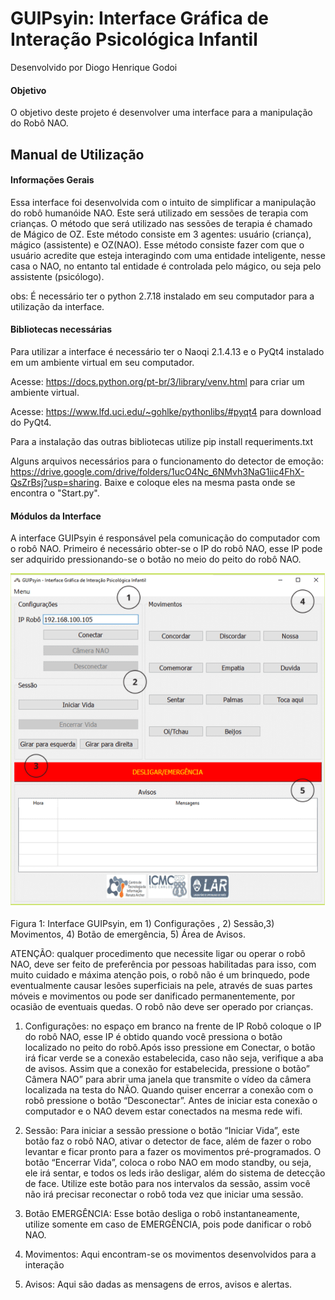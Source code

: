 # GUIPsyin: Interface Gráfica de Interação Psicológica Infantil

Desenvolvido por Diogo Henrique Godoi

#### Objetivo
O objetivo deste projeto é desenvolver uma interface para a manipulação do Robô NAO.

## Manual de Utilização

#### Informações Gerais
Essa interface foi desenvolvida com o intuito de simplificar a manipulação do robô humanóide NAO. Este será utilizado em sessões de terapia  com crianças.
O método que será utilizado nas sessões de terapia  é chamado de Mágico de OZ. Este método consiste em 3 agentes: usuário (criança), mágico (assistente) e OZ(NAO). 
Esse método consiste fazer com que o usuário acredite que esteja interagindo com uma entidade inteligente, nesse casa o NAO, no entanto tal entidade é controlada pelo mágico,
ou seja pelo assistente (psicólogo).

obs: É necessário ter o python 2.7.18 instalado em seu computador para a utilização da interface.
#### Bibliotecas necessárias
Para utilizar a interface é necessário ter o Naoqi 2.1.4.13 e o PyQt4 instalado em um ambiente virtual em seu computador.

Acesse: https://docs.python.org/pt-br/3/library/venv.html para criar um ambiente virtual.

Acesse: https://www.lfd.uci.edu/~gohlke/pythonlibs/#pyqt4 para download do PyQt4.

Para a instalação das outras bibliotecas utilize pip install requeriments.txt

Alguns arquivos necessários para o funcionamento do detector de emoção: https://drive.google.com/drive/folders/1ucO4Nc_6NMvh3NaG1iic4FhX-QsZrBsj?usp=sharing. Baixe e coloque eles na mesma pasta onde se encontra o "Start.py".
#### Módulos da Interface

A interface GUIPsyin é responsável pela comunicação do computador com o robô NAO. Primeiro é necessário obter-se o IP do robô NAO, esse IP pode ser adquirido pressionando-se o botão no meio do peito do robô NAO.

![alt text](https://github.com/diogodoi/proteger/blob/main/Guipsyn.png "GUIPsyin")

Figura 1: Interface GUIPsyin, em 1) Configurações , 2) Sessão,3) Movimentos, 4) Botão de emergência, 5) Área de Avisos.

ATENÇÃO: qualquer procedimento que necessite ligar ou operar o robô NAO, deve ser feito de preferência por pessoas habilitadas para isso,  com muito cuidado e máxima atenção pois, o robô não é um brinquedo, pode eventualmente causar lesões superficiais na pele, através de suas partes móveis e movimentos ou pode ser danificado permanentemente, por ocasião de eventuais quedas. O robô não deve ser operado por crianças.

1. Configurações: no espaço em branco na frente de IP Robô coloque o IP do robô NAO, esse IP é obtido quando você pressiona o botão localizado no peito do robô.Após isso pressione em Conectar, o botão irá ficar verde se a conexão estabelecida, caso não seja, verifique a aba de avisos. Assim que a conexão for estabelecida, pressione o botão” Câmera NAO” para abrir uma janela que transmite o vídeo da câmera localizada na testa do NÃO. Quando quiser encerrar a conexão com o robô pressione o botão “Desconectar”.  Antes de iniciar esta conexão o computador e o NAO devem estar conectados na mesma rede wifi.

2. Sessão:  Para iniciar a sessão pressione o botão “Iniciar Vida”, este botão faz o robô NAO, ativar o detector de face, além de fazer o robo levantar e ficar pronto para a fazer os movimentos pré-programados. O botão “Encerrar Vida”, coloca o robo NAO em modo standby, ou seja, ele irá sentar, e todos os leds irão desligar, além do sistema de detecção de face. Utilize este botão para nos intervalos da sessão, assim você não irá precisar reconectar o robô toda vez que iniciar uma sessão.

3. Botão EMERGÊNCIA: Esse botão desliga o robô instantaneamente, utilize somente em caso de EMERGÊNCIA, pois pode danificar o robô NAO.

4. Movimentos: Aqui encontram-se os movimentos desenvolvidos para a interação

5. Avisos: Aqui são dadas as mensagens de erros, avisos e alertas.	



